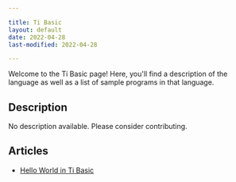 ```yaml
---

title: Ti Basic
layout: default
date: 2022-04-28
last-modified: 2022-04-28

---
```


Welcome to the Ti Basic page! Here, you'll find a description of the language as well as a list of sample programs in that language.

## Description

No description available. Please consider contributing.

## Articles

- [Hello World in Ti Basic](https://sampleprograms.io/projects/hello-world/ti-basic)